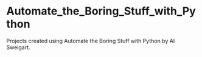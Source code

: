 # Automate_the_Boring_Stuff_with_Python
Projects created using Automate the Boring Stuff with Python by Al Sweigart.

